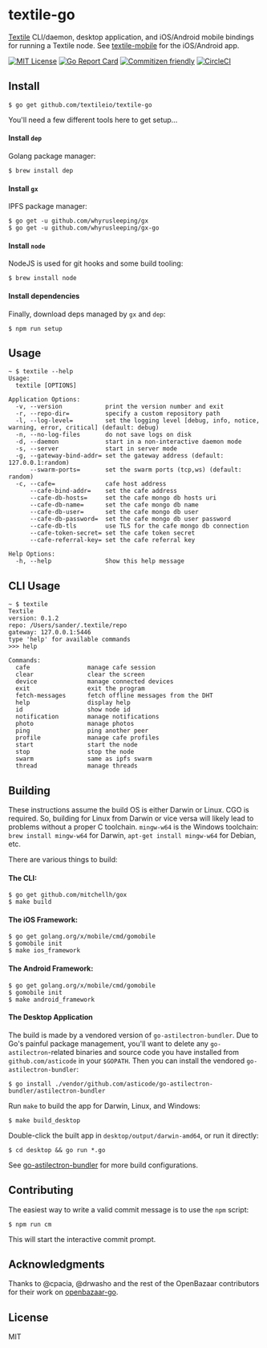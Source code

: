 # textile-go

[Textile](https://www.textile.photos) CLI/daemon, desktop application, and iOS/Android mobile bindings for running a Textile node. See [textile-mobile](https://github.com/textileio/textile-mobile/) for the iOS/Android app.

[![MIT License](http://img.shields.io/badge/license-MIT-blue.svg?style=flat)](LICENSE) [![Go Report Card](https://goreportcard.com/badge/github.com/textileio/textile-go)](https://goreportcard.com/report/github.com/textileio/textile-go) [![Commitizen friendly](https://img.shields.io/badge/commitizen-friendly-brightgreen.svg)](http://commitizen.github.io/cz-cli/) [![CircleCI](https://circleci.com/gh/textileio/textile-go/tree/master.svg?style=shield)](https://circleci.com/gh/textileio/textile-go/tree/master)

## Install

```
$ go get github.com/textileio/textile-go
```

You'll need a few different tools here to get setup...

#### Install `dep`

Golang package manager:

```
$ brew install dep
```

#### Install `gx`

IPFS package manager:

```
$ go get -u github.com/whyrusleeping/gx
$ go get -u github.com/whyrusleeping/gx-go
```

#### Install `node`

NodeJS is used for git hooks and some build tooling:

```
$ brew install node
```

#### Install dependencies

Finally, download deps managed by `gx` and `dep`:

```
$ npm run setup
```

## Usage
```
~ $ textile --help
Usage:
  textile [OPTIONS]

Application Options:
  -v, --version            print the version number and exit
  -r, --repo-dir=          specify a custom repository path
  -l, --log-level=         set the logging level [debug, info, notice, warning, error, critical] (default: debug)
  -n, --no-log-files       do not save logs on disk
  -d, --daemon             start in a non-interactive daemon mode
  -s, --server             start in server mode
  -g, --gateway-bind-addr= set the gateway address (default: 127.0.0.1:random)
      --swarm-ports=       set the swarm ports (tcp,ws) (default: random)
  -c, --cafe=              cafe host address
      --cafe-bind-addr=    set the cafe address
      --cafe-db-hosts=     set the cafe mongo db hosts uri
      --cafe-db-name=      set the cafe mongo db name
      --cafe-db-user=      set the cafe mongo db user
      --cafe-db-password=  set the cafe mongo db user password
      --cafe-db-tls        use TLS for the cafe mongo db connection
      --cafe-token-secret= set the cafe token secret
      --cafe-referral-key= set the cafe referral key

Help Options:
  -h, --help               Show this help message
```

## CLI Usage
```
~ $ textile
Textile
version: 0.1.2
repo: /Users/sander/.textile/repo
gateway: 127.0.0.1:5446
type 'help' for available commands
>>> help

Commands:
  cafe                manage cafe session
  clear               clear the screen
  device              manage connected devices
  exit                exit the program
  fetch-messages      fetch offline messages from the DHT
  help                display help
  id                  show node id
  notification        manage notifications
  photo               manage photos
  ping                ping another peer
  profile             manage cafe profiles
  start               start the node
  stop                stop the node
  swarm               same as ipfs swarm
  thread              manage threads
```

## Building

These instructions assume the build OS is either Darwin or Linux. CGO is required. So, building for Linux from Darwin or vice versa will likely lead to problems without a proper C toolchain. `mingw-w64` is the Windows toolchain: `brew install mingw-w64` for Darwin, `apt-get install mingw-w64` for Debian, etc.

There are various things to build:

#### The CLI:

```
$ go get github.com/mitchellh/gox
$ make build
```

#### The iOS Framework:

```
$ go get golang.org/x/mobile/cmd/gomobile
$ gomobile init
$ make ios_framework
```

#### The Android Framework:

```
$ go get golang.org/x/mobile/cmd/gomobile
$ gomobile init
$ make android_framework
```

#### The Desktop Application

The build is made by a vendored version of `go-astilectron-bundler`. Due to Go's painful package management, you'll want to delete any `go-astilectron`-related binaries and source code you have installed from `github.com/asticode` in your `$GOPATH`. Then you can install the vendored `go-astilectron-bundler`:

```
$ go install ./vendor/github.com/asticode/go-astilectron-bundler/astilectron-bundler
```

Run `make` to build the app for Darwin, Linux, and Windows:

```
$ make build_desktop
```

Double-click the built app in `desktop/output/darwin-amd64`, or run it directly:

```
$ cd desktop && go run *.go
```

See [go-astilectron-bundler](https://github.com/asticode/go-astilectron-bundler) for more build configurations.

## Contributing

The easiest way to write a valid commit message is to use the `npm` script:

```
$ npm run cm
```

This will start the interactive commit prompt.

## Acknowledgments

Thanks to @cpacia, @drwasho and the rest of the OpenBazaar contributors for their work on [openbazaar-go](https://github.com/OpenBazaar/openbazaar-go). 

## License

MIT
